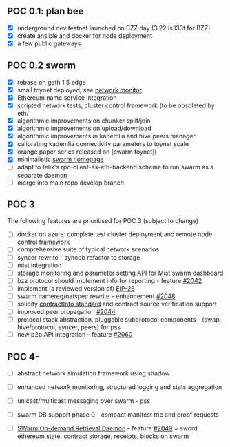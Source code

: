 ## POC 0.1: plan bee

* [x] underground dev testnet launched on BZZ day (3.22 is l33t for BZZ)
* [x] create ansible and docker for node deployment
* [x] a few public gateways 

## POC 0.2 sworm 

* [x] rebase on geth 1.5 edge
* [x] small toynet deployed, see [network monitor](http://146.185.130.117/)
* [x] Ethereum name service integration
* [x] scripted network tests, cluster control framework (to be obsoleted by eth/
* [x] algorithmic improvements on chunker split/join
* [x] algorithmic improvements on upload/download
* [x] algorithmic improvements in kademlia and hive peers manager 
* [x] calibrating kademlia connectivity parameters to toynet scale
* [x] orange paper series released on [swarm toynet](
* [x] minimalistic [swarm homepage](swarm-gateways.net/bzz:/swarm)
* [ ] adapt to felix's rpc-client-as-eth-backend scheme to run swarm as a separate daemon 
* [ ] merge into main repo develop branch

## POC 3 

The following features are prioritised for POC 3 (subject to change)

* [ ] docker on azure: complete test cluster deployment and remote node control framework
* [ ] comprehensive suite of typical network scenarios
* [ ] syncer rewrite - syncdb refactor to storage
* [ ] mist integration
* [ ] storage monitoring and parameter setting API for Mist swarm dashboard
* [ ] bzz protocol should implement info for reporting - feature [#2042](https://github.com/ethereum/go-ethereum/issues/2042)
* [ ] implement (a reviewed version of) [EIP-26](https://github.com/ethereum/EIPs/issues/26)
* [ ] swarm namereg/natspec rewrite - enhancement [#2048](https://github.com/ethereum/go-ethereum/issues/2048)
* [ ] solidity [contractInfo standard](https://github.com/ethereum/solidity/pull/645) and contract source verification support
* [ ] improved peer propagation [#2044](https://github.com/ethereum/go-ethereum/issues/2044)
* [ ] protocol stack abstraction, pluggable subprotocol components - (swap, hive/protocol, syncer, peers) for pss
* [ ] new p2p API integration - feature [#2060](https://github.com/ethereum/go-ethereum/issues/2060)

## POC 4-

* [ ] abstract network simulation framework using shadow
* [ ] enhanced network monitoring, structured logging and stats aggregation
* [ ] unicast/multicast messaging over swarm - pss 
* [ ] swarm DB support phase 0 - compact manifest trie and proof requests
* [ ] [SWarm On-demand Retrieval Daemon](https://gist.github.com/zelig/aa6eb43615e12d834d9f) - feature [#2049](https://github.com/ethereum/go-ethereum/issues/2049) = sword. ethereum state, contract storage, receipts, blocks on swarm


